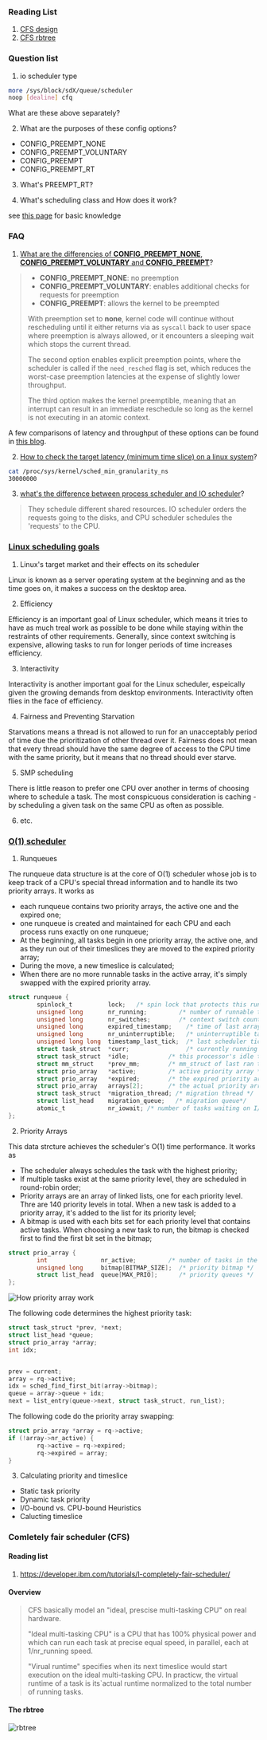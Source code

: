### Reading List

1. [CFS design](https://www.kernel.org/doc/html/latest/scheduler/sched-design-CFS.html)
2. [CFS rbtree](http://www.cs.montana.edu/~chandrima.sarkar/AdvancedOS/CSCI560_Proj_main/index.html)

### Question list

1. io scheduler type

```Bash
more /sys/block/sdX/queue/scheduler
noop [dealine] cfq
```

What are these above separately?

2. What are the  purposes of these config options?

* CONFIG_PREEMPT_NONE
* CONFIG_PREEMPT_VOLUNTARY
* CONFIG_PREEMPT
* CONFIG_PREEMPT_RT

3. What's PREEMPT_RT?

4. What's scheduling class and How does it work?

see [this page](https://developer.toradex.com/knowledge-base/real-time-linux) for basic knowledge

### FAQ

1. [What are the differencies of __CONFIG_PREEMPT_NONE__, __CONFIG_PREEMPT_VOLUNTARY__ and __CONFIG_PREEMPT__](https://www.oreilly.com/library/view/mastering-embedded-linux/9781784392536/ch14s04.html)?

> * __CONFIG_PREEMPT_NONE__: no preemption
> * __CONFIG_PREEMPT_VOLUNTARY__: enables additional checks for requests for preemption
> * __CONFIG_PREEMPT__: allows the kernel to be preempted
>
> With preemption set to __none__, kernel code will continue without rescheduling until it either returns via as `syscall` back to user space where preemption is always allowed, or it encounters a sleeping wait which stops the current thread.
>
> The second option enables explicit preemption points, where the scheduler is called if the `need_resched` flag is set, which reduces the worst-case preemption latencies at the expense of slightly lower throughput.
>
> The third option makes the kernel preemptible, meaning that an interrupt can result in an immediate reschedule so long as the kernel is not executing in an atomic context.

A few comparisons of latency and throughput of these options can be found in [this blog](https://www.codeblueprint.co.uk/2019/12/23/linux-preemption-latency-throughput.html).

2. [How to check the target latency (minimum time slice) on a linux system](https://www.kernel.org/doc/html/latest/scheduler/sched-design-CFS.html)?

```Bash
cat /proc/sys/kernel/sched_min_granularity_ns
30000000
```

3. [what's the difference between process scheduler and IO scheduler](https://unix.stackexchange.com/questions/199265/relationship-between-io-scheduler-and-cpu-process-scheduler)?

> They schedule different shared resources. IO scheduler orders the requests going to the disks, and CPU scheduler schedules the 'requests' to the CPU.

### [Linux scheduling goals](https://people.eecs.berkeley.edu/~kubitron/courses/cs194-24-S14/hand-outs/linuxKernelUnderstandingQueudet.pdf)

1. Linux's target market and their effects on its scheduler

Linux is known as a server operating system at the beginning and as the time goes on, it makes a success on the desktop area.

2. Efficiency

Efficiency is an important goal of Linux scheduler, which means it tries to have as much treal work as possible to be done while staying within the restraints of other requirements. Generally, since context switching is expensive, allowing tasks to run for longer periods of time increases efficiency.

3. Interactivity

Interactivity is another important goal for the Linux scheduler, espeically given the growing demands from desktop environments. Interactivity often flies in the face of efficiency.

4. Fairness and Preventing Starvation

Starvations means a thread is not allowed to run for an unacceptably period of time due the prioritization of other thread over it. Fairness does not mean that every thread should have the same degree of access to the CPU time with the same priority, but it means that no thread should ever starve.

5. SMP scheduling

There is little reason to prefer one CPU over another in terms of choosing where to schedule a task. The most conspicuous consideration is caching - by scheduling a given task on the same CPU as often as possible.

6. etc.

### [O(1) scheduler](http://books.gigatux.nl/mirror/kerneldevelopment/0672327201/ch04lev1sec2.html)

1. Runqueues

The runqueue data structure is at the core of O(1) scheduler whose job is to keep track of a CPU's special thread information and to handle its two priority arrays. It works as
* each runqueue contains two priority arrays, the active one and the expired one;
* one runqueue is created and maintained for each CPU and each process runs exactly on one runqueue;
* At the beginning, all tasks begin in one priority array, the active one, and as they run out of their timeslices they are moved to the expired priority array;
* During the move, a new timeslice is calculated;
* When there are no more runnable tasks in the active array, it's simply swapped with the expired priority array.

```C
struct runqueue {
        spinlock_t          lock;   /* spin lock that protects this runqueue */
        unsigned long       nr_running;         /* number of runnable tasks */
        unsigned long       nr_switches;        /* context switch count */
        unsigned long       expired_timestamp;    /* time of last array swap */
        unsigned long       nr_uninterruptible;   /* uninterruptible tasks */
        unsigned long long  timestamp_last_tick;  /* last scheduler tick */
        struct task_struct  *curr;                /* currently running task */
        struct task_struct  *idle;           /* this processor's idle task */
        struct mm_struct    *prev_mm;        /* mm_struct of last ran task */
        struct prio_array   *active;         /* active priority array */
        struct prio_array   *expired;        /* the expired priority array */
        struct prio_array   arrays[2];       /* the actual priority arrays */
        struct task_struct  *migration_thread; /* migration thread */
        struct list_head    migration_queue;   /* migration queue*/
        atomic_t            nr_iowait; /* number of tasks waiting on I/O */
};
```

2. Priority Arrays

This data strcture achieves the scheduler's O(1) time performance. It works as

* The scheduler always schedules the task with the highest priority;
* If multiple tasks exist at the same priority level, they are scheduled in round-robin order;
* Priority arrays are an array of linked lists, one for each priority level. Thre are 140 priority levels in total. When a new task is added to a priority array, it's added to the list for its priority level;
* A bitmap is used with each bits set for each priority level that contains active tasks. When choosing a new task to run, the bitmap is checked first to find the first bit set in the bitmap;

```C
struct prio_array {
        int               nr_active;         /* number of tasks in the queues */
        unsigned long     bitmap[BITMAP_SIZE];  /* priority bitmap */
        struct list_head  queue[MAX_PRIO];      /* priority queues */
};
```

![How priority array work](./figures/O1_scheduler.png)

The following code determines the highest priority task:
```C
struct task_struct *prev, *next;
struct list_head *queue;
struct prio_array *array;
int idx;


prev = current;
array = rq->active;
idx = sched_find_first_bit(array->bitmap);
queue = array->queue + idx;
next = list_entry(queue->next, struct task_struct, run_list);
```

The following code do the priority array swapping:
```C
struct prio_array *array = rq->active;
if (!array->nr_active) {
        rq->active = rq->expired;
        rq->expired = array;
}
```

3. Calculating priority and timeslice

* Static task priority
* Dynamic task priority
* I/O-bound vs. CPU-bound Heuristics
* Calucting timeslice

### Comletely fair scheduler (CFS)

#### Reading list

1. https://developer.ibm.com/tutorials/l-completely-fair-scheduler/

#### Overview

> CFS basically model an "ideal, prescise multi-tasking CPU" on real hardware.
>
> "Ideal multi-tasking CPU" is a CPU that has 100% physical power and which can run each task at precise equal speed, in parallel, each at 1/nr_running speed.
>
> "Virual runtime" specifies when its next timeslice would start execution on the ideal multi-tasking CPU. In practicw, the virtual runtime of a task is its`actual runtime normalized to the total number of running tasks.

#### The rbtree

![rbtree](./figures/cfs_rbtree.png)
